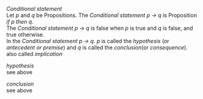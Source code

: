 *Conditional statement*  
Let *p* and *q* be Propositions. The *Conditional statement* *p -> q* is Proposition *if p then q*.  
The *Conditional statement* *p -> q* is false when *p* is true and *q* is false, and true otherwise.  
In the *Conditional statement* *p -> q*. *p* is called the *hypothesis* (or *antecedent or premise*) and *q* is called the *conclusion*(or *consequence*).  
also called *implication*

*hypothesis*  
see above

*conclusion*  
see above

